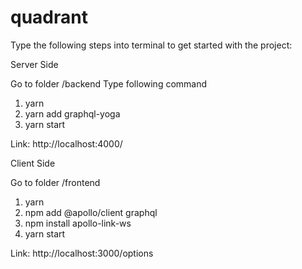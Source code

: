 # quadrant

Type the following steps into terminal to get started with the project:

Server Side

Go to folder /backend
Type following command

1. yarn
2. yarn add graphql-yoga
3. yarn start

Link: http://localhost:4000/

Client Side

Go to folder /frontend

  1. yarn
  2. npm add @apollo/client graphql
  3. npm install apollo-link-ws
  4. yarn start
  
  Link: http://localhost:3000/options

